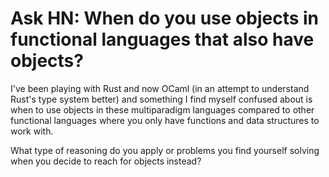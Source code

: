 # Ask HN: When do you use objects in functional languages that also have objects?

I&#x27;ve been playing with Rust and now OCaml (in an attempt to understand Rust&#x27;s type system better) and something I find myself confused about is when to use objects in these multiparadigm languages compared to other functional languages where you only have functions and data structures to work with.<p>What type of reasoning do you apply or problems you find yourself solving when you decide to reach for objects instead?

